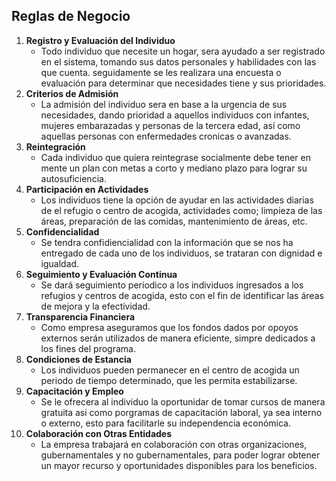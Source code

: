 ## **Reglas de Negocio**
1. **Registro y Evaluación del Individuo**
    - Todo individuo que necesite un hogar, sera ayudado a ser registrado en el sistema, tomando sus datos personales y habilidades con las que cuenta. seguidamente se les realizara una encuesta o evaluación para determinar que necesidades tiene y sus prioridades.
2. **Criterios de Admisión**
    - La admisión del individuo sera en base a la urgencia de sus necesidades, dando prioridad a aquellos individuos con infantes, mujeres embarazadas y personas de la tercera edad, así como aquellas personas con enfermedades cronicas o avanzadas.
3. **Reintegración**
    - Cada individuo que quiera reintegrase socialmente debe tener en mente un plan con metas a corto y mediano plazo para lograr su autosuficiencia.
4. **Participación en Actividades**
    - Los individuos tiene la opción de ayudar en las actividades diarias de el refugio o centro de acogida, actividades como; limpieza de las áreas, preparación de las comidas, mantenimiento de áreas, etc.
5. **Confidencialidad**
    - Se tendra confidiencialidad con la información que se nos ha entregado de cada uno de los individuos, se trataran con dignidad e igualdad.
6. **Seguimiento y Evaluación Continua**
    - Se dará seguimiento periodico a los individuos ingresados a los refugios y centros de acogida, esto con el fin de identificar las áreas de mejora y la efectividad.
7. **Transparencia Financiera**
    - Como empresa aseguramos que los fondos dados por opoyos externos serán utilizados de manera eficiente, simpre dedicados a los fines del programa.
8. **Condiciones de Estancia**
    - Los individuos pueden permanecer en el centro de acogida un periodo de tiempo determinado, que les permita estabilizarse.
9. **Capacitación y Empleo**
    - Se le ofrecera al individuo la oportunidar de tomar cursos de manera gratuita asi como porgramas de capacitación laboral, ya sea interno o externo, esto para facilitarle su independencia económica.
10. **Colaboración con Otras Entidades**
    - La empresa trabajará en colaboración con otras organizaciones, gubernamentales y no gubernamentales, para poder lograr obtener un mayor recurso y oportunidades disponibles para los beneficios.